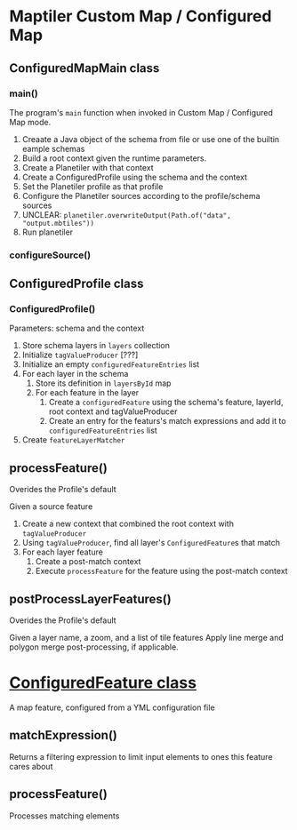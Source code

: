 # Maptiler Custom Map / Configured Map

## ConfiguredMapMain class

### main()
The program's `main` function when invoked in Custom Map / Configured Map mode.

1. Creaate a Java object of the schema from file or use one of the builtin eample schemas
2. Build a root context given the runtime parameters.
3. Create a Planetiler with that context
4. Create a ConfiguredProfile using the schema and the context
5. Set the Planetiler profile as that profile
6. Configure the Planetiler sources according to the profile/schema sources
7. UNCLEAR: `planetiler.overwriteOutput(Path.of("data", "output.mbtiles"))`
8. Run planetiler

### configureSource()

## ConfiguredProfile class

### ConfiguredProfile()

Parameters: schema and the context

1. Store schema layers in `layers` collection
2. Initialize `tagValueProducer`    [???]
3. Initialize an empty `configuredFeatureEntries` list
4. For each layer in the schema
   1. Store its definition in `layersById` map
   2. For each feature in the layer
      1. Create a `configuredFeature` using the schema's feature, layerId, root context and tagValueProducer
      2. Create an entry for the featurs's match expressions and add it to `configuredFeatureEntries` list
5. Create `featureLayerMatcher`

## processFeature()
Overides the Profile's default

Given a source feature
1. Create a new context that combined the root context with `tagValueProducer`
2. Using `tagValueProducer`, find all layer's `ConfiguredFeature`s that match
3. For each layer feature
   1. Create a post-match context
   2. Execute `processFeature` for the feature using the post-match context

## postProcessLayerFeatures()
Overides the Profile's default

Given a layer name, a zoom, and a list of tile features
Apply line merge and polygon merge post-processing, if applicable.

# [ConfiguredFeature class](./ConfiguredProfile.java)
A map feature, configured from a YML configuration file

##  matchExpression()
Returns a filtering expression to limit input elements to ones this feature cares about

## processFeature()
Processes matching elements
